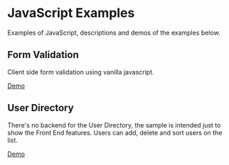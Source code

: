 
# JavaScript Examples

Examples of JavaScript, descriptions and demos of the examples below.


## Form Validation
Client side form validation using vanilla javascript.

[Demo](http://javascript.cdurbin.com/form-validation)


## User Directory
There's no backend for the User Directory, the sample is intended just to show the Front End features. Users can add, delete and sort users on the list.

[Demo](http://javascript.cdurbin.com/user-directory)
